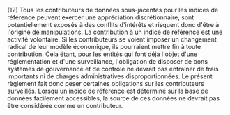 (12) Tous les contributeurs de données sous-jacentes pour les indices de référence peuvent exercer une appréciation discrétionnaire, sont potentiellement exposés à des conflits d'intérêts et risquent donc d'être à l'origine de manipulations. La contribution à un indice de référence est une activité volontaire. Si les contributeurs se voient imposer un changement radical de leur modèle économique, ils pourraient mettre fin à toute contribution. Cela étant, pour les entités qui font déjà l'objet d'une réglementation et d'une surveillance, l'obligation de disposer de bons systèmes de gouvernance et de contrôle ne devrait pas entraîner de frais importants ni de charges administratives disproportionnées. Le présent règlement fait donc peser certaines obligations sur les contributeurs surveillés. Lorsqu'un indice de référence est déterminé sur la base de données facilement accessibles, la source de ces données ne devrait pas être considérée comme un contributeur.